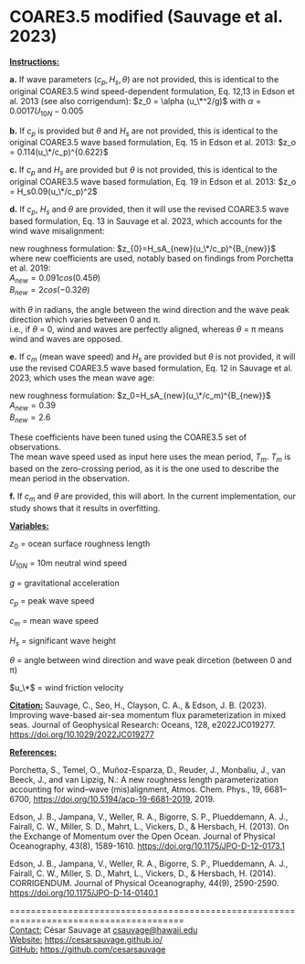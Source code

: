 # COARE3.5 modified (Sauvage et al. 2023)

<ins>**Instructions:**</ins>  


**a.** If wave parameters ($c_p,H_s ,\theta$) are not provided, this is identical to the original COARE3.5 wind speed-dependent formulation, Eq. 12,13 in Edson et al. 2013 (see also corrigendum): $z_0 = \alpha (u_\*^2/g)$ with $\alpha = 0.0017 U_{10N} -0.005$

**b.** If $c_p$ is provided but $\theta$ and $H_s$  are not provided, this is identical to the original COARE3.5 wave based formulation, Eq. 15 in Edson et al. 2013: $z_o = 0.114(u_\*/c_p)^{0.622}$

**c.** If $c_p$ and $H_s$  are provided but $\theta$ is not provided, this is identical to the original COARE3.5 wave based formulation, Eq. 19 in Edson et al. 2013: $z_o = H_s0.09(u_\*/c_p)^2$    

**d.** If $c_p$, $H_s$  and $\theta$ are provided, then it will use the revised COARE3.5 wave based formulation, Eq. 13 in Sauvage et al. 2023, which accounts for the wind wave misalignment:    

new roughness formulation:  $z_{0}=H_sA_{new}(u_\*/c_p)^{B_{new}}$  
where new coefficients are used, notably based on findings from Porchetta et al. 2019:  
$A_{new} = 0.091cos(0.45\theta)$    
$B_{new} = 2cos(-0.32\theta)$

with $\theta$ in radians, the angle between the wind direction and the wave peak direction which varies between 0 and π.  
i.e., if $\theta$ = 0, wind and waves are perfectly aligned, whereas $\theta$ = π means wind and waves are opposed.   

**e.** If $c_m$ (mean wave speed) and $H_s$ are provided but $\theta$ is not provided, it will use the revised COARE3.5 wave based formulation, Eq. 12 in Sauvage et al. 2023, which uses the mean wave age:  

new roughness formulation:  $z_0=H_sA_{new}(u_\*/c_m)^{B_{new}}$  
$A_{new} = 0.39$    
$B_{new} = 2.6$  

These coefficients have been tuned using the COARE3.5 set of observations.   
The mean wave speed used as input here uses the mean period, $T_m$. $T_m$ is based on the zero-crossing period, as it is the one used to describe the mean period in the observation.  

**f.** If $c_m$ and $\theta$ are provided, this will abort. In the current implementation, our study shows that it results in overfitting.  

<ins>**Variables:**</ins>

$z_0$ = ocean surface roughness length

$U_{10N}$ = 10m neutral wind speed

$g$ = gravitational acceleration

$c_p$ = peak wave speed

$c_m$ = mean wave speed

$H_s$ = significant wave height

$\theta$ = angle between wind direction and wave peak dircetion (between 0 and π)

$u_\*$ = wind friction velocity


<ins>**Citation:**</ins>  Sauvage, C., Seo, H., Clayson, C. A., & Edson, J. B. (2023). Improving wave-based air-sea momentum flux parameterization in mixed seas. Journal of Geophysical Research: Oceans, 128, e2022JC019277. https://doi.org/10.1029/2022JC019277 

<ins>**References:**</ins>  

Porchetta, S., Temel, O., Muñoz-Esparza, D., Reuder, J., Monbaliu, J., van Beeck, J., and van Lipzig, N.: A new roughness length parameterization accounting for wind–wave (mis)alignment, Atmos. Chem. Phys., 19, 6681–6700, https://doi.org/10.5194/acp-19-6681-2019, 2019.  

Edson, J. B., Jampana, V., Weller, R. A., Bigorre, S. P., Plueddemann, A. J., Fairall, C. W., Miller, S. D., Mahrt, L., Vickers, D., & Hersbach, H. (2013). On the Exchange of Momentum over the Open Ocean. Journal of Physical Oceanography, 43(8), 1589-1610. https://doi.org/10.1175/JPO-D-12-0173.1  

Edson, J. B., Jampana, V., Weller, R. A., Bigorre, S. P., Plueddemann, A. J., Fairall, C. W., Miller, S. D., Mahrt, L., Vickers, D., & Hersbach, H. (2014). CORRIGENDUM. Journal of Physical Oceanography, 44(9), 2590-2590. https://doi.org/10.1175/JPO-D-14-0140.1


=======================================================================================  
<ins>Contact:</ins> César Sauvage at csauvage@hawaii.edu  
<ins>Website:</ins>  https://cesarsauvage.github.io/  
<ins>GitHub:</ins>  https://github.com/cesarsauvage  

